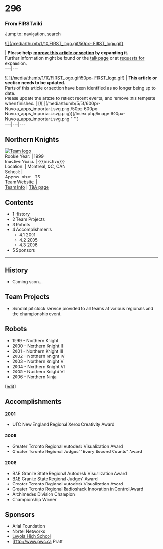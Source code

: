 # 296

### From FIRSTwiki

Jump to: navigation, search

[![](/media/thumb/1/10/FIRST_logo.gif/50px-
FIRST_logo.gif)](/index.php/Image:FIRST_logo.gif "" )

| **Please help [improve this article or
section](http://www.firstwiki.net/index.php?title=296&action=edit
"http://www.firstwiki.net/index.php?title=296&action=edit" ) by expanding
it.**  
Further information might be found on the [talk
page](/index.php?title=Talk:296&action=edit "Talk:296" ) or at [requests for
expansion](/index.php/FIRSTwiki:Requests_for_expansion "FIRSTwiki:Requests for
expansion" ).  
---|---  
  
  

[![ ](/media/thumb/1/10/FIRST_logo.gif/50px-
FIRST_logo.gif)](/index.php/Image:FIRST_logo.gif " " ) |  **This article or
section needs to be updated.**  
Parts of this article or section have been identified as no longer being up to
date.  
Please update the article to reflect recent events, and remove this template
when finished. |  [![ ](/media/thumb/5/5f/600px-Nuvola_apps_important.svg.png
/50px-600px-Nuvola_apps_important.svg.png)](/index.php/Image:600px-
Nuvola_apps_important.svg.png " " )  
---|---|---  
  
Northern Knights  
---  
[![Team logo](/media/b/b2/Theteamlogo.jpg)](/index.php/Image:Theteamlogo.jpg
"Team logo" )  
Rookie Year: | 1999  
Inactive Years: | {{{inactive}}}  
Location: | Montreal, QC, CAN  
School: |  
Approx. size: | 25  
Team Website: |  
[Team Info](https://my.usfirst.org/myarea/index.lasso?page=teaminfo&team=296
"https://my.usfirst.org/myarea/index.lasso?page=teaminfo&team=296" ) | [TBA
page](http://www.thebluealliance.net/tbatv/team.php?team=296
"http://www.thebluealliance.net/tbatv/team.php?team=296" )  
  
  

## Contents

  * 1 History
  * 2 Team Projects
  * 3 Robots
  * 4 Accomplishments
    * 4.1 2001
    * 4.2 2005
    * 4.3 2006
  * 5 Sponsors  
---  
  

## History

  * Coming soon... 


## Team Projects

  * Sundial pit clock service provided to all teams at various regionals and the championship event. 


## Robots

  * 1999 - Northern Knight 
  * 2000 - Northern Knight II 
  * 2001 - Northern Knight III 
  * 2002 - Northern Knight IV 
  * 2003 - Northern Knight V 
  * 2004 - Northern Knight VI 
  * 2005 - Northern Knight VII 
  * 2006 - Northern Ninja 

[[edit](/index.php?title=296&action=edit&section=4 "Edit section:
Accomplishments" )]

## Accomplishments


#### 2001

  * UTC New England Regional Xerox Creativity Award 


#### 2005

  * Greater Toronto Regional Autodesk Visualization Award 
  * Greater Toronto Regional Judges' "Every Second Counts" Award 


#### 2006

  * BAE Granite State Regional Autodesk Visualization Award 
  * BAE Granite State Regional Judges' Award 
  * Greater Toronto Regional Autodesk Visualization Award 
  * Greater Toronto Regional Radioshack Innovation in Control Award 
  * Archimedes Division Champion 
  * Championship Winner 


## Sponsors

  * Arial Foundation 
  * [Nortel Networks](http://www.nortel.com "http://www.nortel.com" )
  * [Loyola High School](http://www.loyola.ca "http://www.loyola.ca" )
  * [<http://www.pwc.ca> Pratt 

